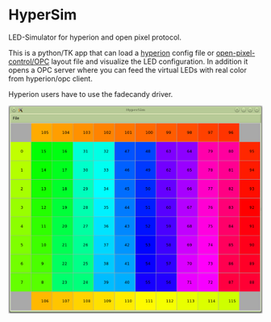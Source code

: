 # HyperSim
LED-Simulator for hyperion and open pixel protocol.

This is a python/TK app that can load a [hyperion](https://github.com/tvdzwan/hyperion) config file
or [open-pixel-control/OPC](http://openpixelcontrol.org/) layout file and visualize the LED configuration.
In addition it opens a OPC server where you can feed the virtual LEDs with real color from hyperion/opc client.

Hyperion users have to use the fadecandy driver.

![HyperSim matrix demo](doc/images/demo_matrix.png)
